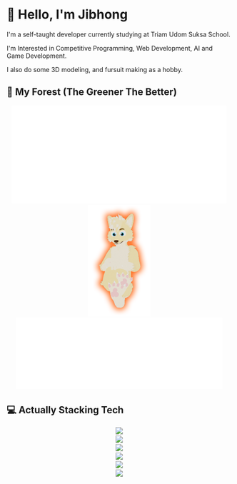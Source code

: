 # 👋 Hello, I'm Jibhong

I'm a self-taught developer currently studying at Triam Udom Suksa School.

I'm Interested in Competitive Programming, Web Development, AI and Game Development.

I also do some 3D modeling, and fursuit making as a hobby.

## 🌳 My Forest (The Greener The Better)
<p align="center">
  <img  src="https://raw.githubusercontent.com/jibhong/jibhong/master/metrics_iso_commit.svg" alt="Metrics" height="220">
  <img  src="https://raw.githubusercontent.com/jibhong/jibhong/master/Freaky.png" alt="Metrics" height="250">
  <img  src="https://raw.githubusercontent.com/jibhong/jibhong/master/metrics_languages_used.svg" alt="Metrics" height="160">
</p>

## 💻 Actually Stacking Tech

<p align="center">
  <a href="https://go-skill-icons.vercel.app/">
    <img src="https://go-skill-icons.vercel.app/api/icons?i=cmake,git,gitbash,github,gradle,mariadb,mysql,nodejs,npm,react,ollama,ffmpeg,platformio,pygame,sqlite"    /><br>
    <img src="https://go-skill-icons.vercel.app/api/icons?i=arduino,androidstudio,codeblocks,googlecolab,replit,robloxstudio,unity,unrealengine,vim,neovim,visualstudio,vscode"    /><br>
    <img src="https://go-skill-icons.vercel.app/api/icons?i=bash,c,cs,cpp,css,tailwindcss,html,javascript,typescript,luau,python"    /><br>
    <img src="https://go-skill-icons.vercel.app/api/icons?i=blender,canva,gimp,davinci,illustrator,lightroom,lightroomclassic,photoshop,premiere,obs"    /><br>
    <img src="https://go-skill-icons.vercel.app/api/icons?i=word,excel,powerpoint,libreoffice,notion,latex"    /><br>
    <img src="https://go-skill-icons.vercel.app/api/icons?i=windows,linux,arch,manjaro,android"    /><br>
  </a>
</p>
